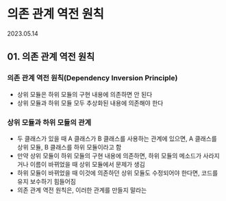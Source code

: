 # 의존 관계 역전 원칙

2023.05.14

## 01. 의존 관계 역전 원칙
### 의존 관계 역전 원칙(Dependency Inversion Principle)
- 상위 모듈은 하위 모듈의 구현 내용에 의존하면 안 된다
- 상위 모듈과 하위 모듈 모두 추상화된 내용에 의존해야 한다

### 상위 모듈과 하위 모듈의 관계
- 두 클래스가 있을 때 A 클래스가 B 클래스를 사용하는 관계에 있으면, A 클래스를 상위 모듈, B 클래스를 하위 모듈이라고 함
- 만약 상위 모듈이 하위 모듈의 구현 내용에 의존하면, 하위 모듈의 메소드가 사라지거나 이름이 바뀌었을 때 상위 모듈에서 문제가 생김
- 하위 모듈이 바뀌었을 때 이것에 의존하던 상위 모듈도 수정되어야 한다면, 코드를 유지 보수하기 힘들어짐
- 의존 관계 역전 원칙은, 이러한 관계를 만들지 말라는 

